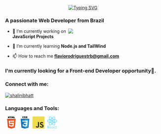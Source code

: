 <p align="center">
  <a href="https://git.io/typing-svg">
    <img src="https://readme-typing-svg.demolab.com?font=Fira+Code&pause=1000&width=435&lines=Welcome+to+my+profile!%F0%9F%90%88" alt="Typing SVG" />
  </a>
</p>

<h3 align="left">A passionate Web Developer from Brazil</h3>


<p align="left">
  <img align="right" src="https://media3.giphy.com/media/v1.Y2lkPTc5MGI3NjExcXY3aG1sMWV1aHUzbHFzZGhwZnA1N2lvNXJhZXltc21xOW0xN3dwbyZlcD12MV9pbnRlcm5hbF9naWZfYnlfaWQmY3Q9Zw/3oKIPnAiaMCws8nOsE/giphy.gif" width="300" />
  
  
  - 🔭 I’m currently working on **JavaScript Projects**

  - 🌱 I’m currently learning **Node.js and TailWind**

  - 📫 How to reach me **flaviorodriguestrb@gmail.com**
</p>

<h3 align="left">
  I'm currently looking for a Front-end Developer opportunity💼.  
</h3>


<h3 align="left">Connect with me:</h3>
<p align="left">
  <a href="[https://linkedin.com/in/shalinibhatt](https://www.linkedin.com/in/flavio-rodrigues-de-freitas-905518228/)" target="blank">
    <img align="center" src="https://cdn.jsdelivr.net/npm/simple-icons@v3/icons/linkedin.svg" alt="shalinibhatt" height="30" width="40" />
  </a>
</p>

<h3 align="left">Languages and Tools:</h3>
<p align="left">
  <img src="https://raw.githubusercontent.com/devicons/devicon/master/icons/html5/html5-original-wordmark.svg" alt="html5" width="40" height="40"/>
  <img src="https://raw.githubusercontent.com/devicons/devicon/master/icons/css3/css3-original-wordmark.svg" alt="css3" width="40" height="40"/>
  <img src="https://raw.githubusercontent.com/devicons/devicon/master/icons/javascript/javascript-original.svg" alt="javascript" width="40" height="40"/>
  <img src="https://raw.githubusercontent.com/devicons/devicon/master/icons/react/react-original-wordmark.svg" alt="react" width="40" height="40"/>
</p>
